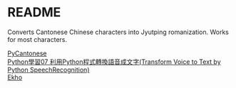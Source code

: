 # README
Converts Cantonese Chinese characters into Jyutping romanization. Works for most characters.

[PyCantonese](http://pycantonese.org)  
[Python學習07 利用Python程式轉換語音成文字(Transform Voice to Text by Python SpeechRecognition)](https://www.youtube.com/watch?v=3LLksqP2aXE)  
[Ekho](https://www.eguidedog.net/ekho.php)
